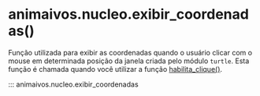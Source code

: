 # animaivos.nucleo.exibir_coordenadas()

Função utilizada para exibir as coordenadas quando o usuário clicar com o mouse em determinada posição da janela criada pelo módulo `turtle`. Esta função é chamada quando você utilizar a função [habilita_clique()](habilita_clique.md).

::: animaivos.nucleo.exibir_coordenadas

